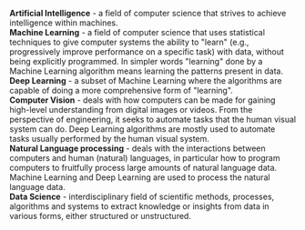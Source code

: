 **Artificial Intelligence** - a field of computer science that strives to achieve intelligence within machines.    
**Machine Learning** - a field of computer science that uses statistical techniques to give computer systems the ability to "learn" (e.g., progressively improve performance on a specific task) with data, without being explicitly programmed. In simpler words "learning" done by a Machine Learning algorithm means learning the patterns present in data.    
**Deep Learning** - a subset of Machine Learning where the algorithms are capable of doing a more comprehensive form of "learning".   
**Computer Vision** - deals with how computers can be made for gaining high-level understanding from digital images or videos. From the perspective of engineering, it seeks to automate tasks that the human visual system can do. Deep Learning algorithms are mostly used to automate tasks usually performed by the human visual system.    
**Natural Language processing** - deals with the interactions between computers and human (natural) languages, in particular how to program computers to fruitfully process large amounts of natural language data. Machine Learning and Deep Learning are used to process the natural language data.     
**Data Science** - interdisciplinary field of scientific methods, processes, algorithms and systems to extract knowledge or insights from data in various forms, either structured or unstructured.
